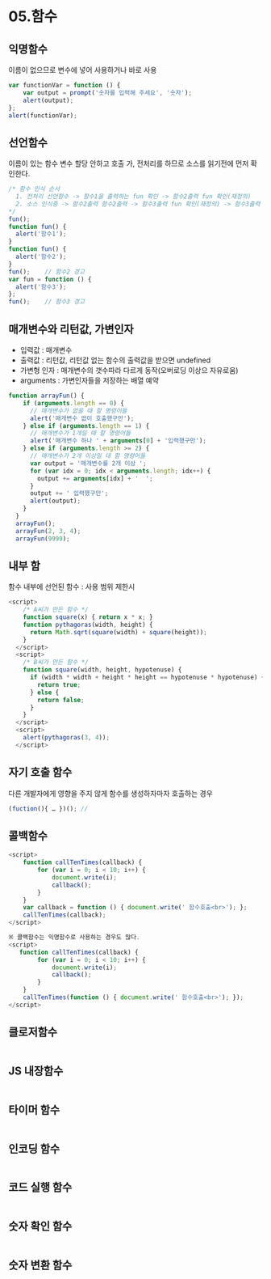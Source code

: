 # 05.함수

## 익명함수

이름이 없으므로 변수에 넣어 사용하거나 바로 사용

```javascript
var functionVar = function () {
    var output = prompt('숫자를 입력해 주세요', '숫자');
    alert(output);
}; 
alert(functionVar);
```

## 선언함수

이름이 있는 함수 변수 할당 안하고 호출 가, 전처리를 하므로 소스를 읽기전에 먼저 확인한다.

```javascript
/* 함수 인식 순서
  1. 전처리 선언함수 -> 함수1을 출력하는 fun 확인 -> 함수2출력 fun 확인(재정의)
  2. 소스 인식중 -> 함수2출력 함수2출력 -> 함수3출력 fun 확인(재정의) -> 함수3출력
*/
fun();    
function fun() {
  alert('함수1');
}
function fun() {
  alert('함수2');
}
fun();    // 함수2 경고
var fun = function () {
  alert('함수3');
};
fun();    // 함수3 경고

```

## 매개변수와 리턴값, 가변인자

* 입력값 : 매개변수
* 출력값 : 리턴값, 리턴값 없는 함수의 출력값을 받으면 undefined
* 가변형 인자 : 매개변수의 갯수따라 다르게 동작\(오버로딩 이상으 자유로움\)
* arguments :  가변인자들을 저장하는 배열 예약

```javascript
function arrayFun() {
    if (arguments.length == 0) {
      // 매개변수가 없을 때 할 명령어들
      alert('매개변수 없이 호출했구만');
    } else if (arguments.length == 1) {
      // 매개변수가 1개일 때 할 명령어들
      alert('매개변수 하나 ' + arguments[0] + '입력했구만');
    } else if (arguments.length >= 2) {
      // 매개변수가 2개 이상일 대 할 명령어들
      var output = '매개변수를 2개 이상 ';
      for (var idx = 0; idx < arguments.length; idx++) {
        output += arguments[idx] + '  ';
      }
      output += ' 입력했구만';
      alert(output);
    }
  }
  arrayFun();
  arrayFun(2, 3, 4);
  arrayFun(9999);

```

## 내부 함

함수 내부에 선언된 함수 : 사용 범위 제한시

```javascript
<script>
    /* A씨가 만든 함수 */
    function square(x) { return x * x; }
    function pythagoras(width, height) {
      return Math.sqrt(square(width) + square(height));
    }
  </script>
  <script>
    /* B씨가 만든 함수 */
    function square(width, height, hypotenuse) {
      if (width * width + height * height == hypotenuse * hypotenuse) {
        return true;
      } else {
        return false;
      }
    }
  </script>
  <script>
    alert(pythagoras(3, 4));
  </script>

```

## 자기 호출 함수

다른 개발자에게 영향을 주지 않게 함수를 생성하자마자 호출하는 경우

```javascript
(fuction(){ … })(); //
```

## 콜백함수

```javascript
<script>
    function callTenTimes(callback) {
        for (var i = 0; i < 10; i++) {
            document.write(i);
            callback();
        }
    }
    var callback = function () { document.write(' 함수호출<br>'); };
    callTenTimes(callback);
</script>

※ 콜백함수는 익명함수로 사용하는 경우도 많다.
<script>
   function callTenTimes(callback) {
        for (var i = 0; i < 10; i++) {
            document.write(i);
            callback();
        }
    }
    callTenTimes(function () { document.write(' 함수호출<br>'); });
</script>

```

## 클로저함수

```javascript

```

## JS 내장함수

```javascript

```

## 타이머 함수

```javascript

```

## 인코딩 함수

```javascript

```

## 코드 실행 함수

```javascript

```

## 숫자 확인 함수

```javascript

```

## 숫자 변환 함수

```javascript

```

